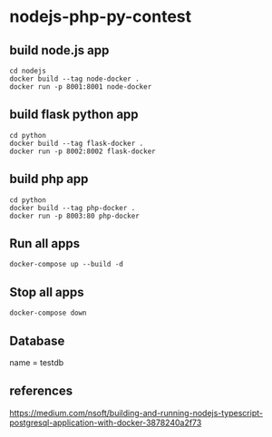 # nodejs-php-py-contest

## build node.js app

```
cd nodejs
docker build --tag node-docker .
docker run -p 8001:8001 node-docker
```

## build flask python app

```
cd python
docker build --tag flask-docker .
docker run -p 8002:8002 flask-docker
```

## build php app

```
cd python
docker build --tag php-docker .
docker run -p 8003:80 php-docker
```


## Run all apps

```
docker-compose up --build -d
```

## Stop all apps

```
docker-compose down
```


## Database

name = testdb

## references

https://medium.com/nsoft/building-and-running-nodejs-typescript-postgresql-application-with-docker-3878240a2f73

